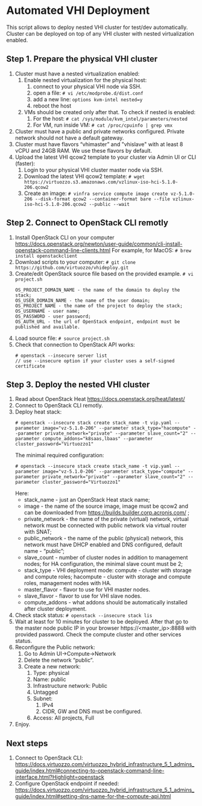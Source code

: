 # Automated VHI Deployment

This script allows to deploy nested VHI cluster for test/dev automatically. Cluster can be deployed on top of any VHI cluster with nested virtualization enabled.

## Step 1. Prepare the physical VHI cluster
1. Cluster must have a nested virtualization enabled:
    1. Enable nested virtualization for the physical host:
        1. connect to your physical VHI node via SSH.
        2. open a file: 
        `# vi /etc/modprobe.d/dist.conf`
        4. add a new line: `options kvm-intel nested=y`
        5. reboot the host
    2. VMs should be created only after that. To check if nested is enabled:
        1. For the host: `# cat /sys/module/kvm_intel/parameters/nested`
        2. For VM, run inside VM: `# cat /proc/cpuinfo | grep vmx`
2. Cluster must have a public and private networks configured. Private network should not have a default gateway.
3. Cluster must have flavors “vhimaster” and "vhislave" with at least 8 vCPU and 24GB RAM. We use these flavors by default.
4. Upload the latest VHI qcow2 template to your cluster via Admin UI or CLI (faster):
    1. Login to your physical VHI cluster master node via SSH.
    2. Download the latest VHI qcow2 template:
    `# wget https://virtuozzo.s3.amazonaws.com/vzlinux-iso-hci-5.1.0-206.qcow2`
    3. Create an image:
    `# vinfra service compute image create vz-5.1.0-206 --disk-format qcow2 --container-format bare --file vzlinux-iso-hci-5.1.0-206.qcow2 --public --wait`

## Step 2. Connect to OpenStack CLI remotly
1. Install OpenStack CLI on your computer https://docs.openstack.org/newton/user-guide/common/cli-install-openstack-command-line-clients.html For example, for MacOS: `# brew install openstackclient`
2. Download scripts to your computer:
    `# git clone https://github.com/virtuozzo/vhideploy.git`
3. Create/edit OpenStack source file based on the provided example.
    `# vi project.sh`
    ```
    OS_PROJECT_DOMAIN_NAME - the name of the domain to deploy the stack;
    OS_USER_DOMAIN_NAME - the name of the user domain;
    OS_PROJECT_NAME - the name of the project to deploy the stack;
    OS_USERNAME - user name;
    OS_PASSWORD - user password;
    OS_AUTH_URL - the url of OpenStack endpoint, endpoint must be published and available.
    ```
4. Load source file:
    `# source project.sh`
5. Check that connection to OpenStack API works:
    ```
    # openstack --insecure server list
    // use --insecure option if your cluster uses a self-signed certificate
    ```

## Step 3. Deploy the nested VHI cluster
1. Read about OpenStack Heat https://docs.openstack.org/heat/latest/
2. Connect to OpenStack CLI remotly.
3. Deploy heat stack:
    ```
    # openstack --insecure stack create stack_name -t vip.yaml --parameter image="vz-5.1.0-206" --parameter stack_type="hacompute" --parameter private_network="private" --parameter slave_count="2" --parameter compute_addons="k8saas,lbaas" --parameter cluster_password="Virtuozzo1"
    ```
    The minimal required configuration:
    ```
    # openstack --insecure stack create stack_name -t vip.yaml --parameter image="vz-5.1.0-206" --parameter stack_type="compute" --parameter private_network="private" --parameter slave_count="2" --parameter cluster_password="Virtuozzo1"
    ```
    Here:
    - stack_name - just an OpenStack Heat stack name;
    - image - the name of the source image, image must be qcow2 and can be downloaded from https://builds.builder.corp.acronis.com/ ;
    - private_network - the name of the private (virtual) network, virtual network must be connected with public network via virtual router with SNAT;
    - public_network - the name of the public (physical) network, this network must have DHCP enabled and DNS configured, default name - “public”;
    - slave_count - number of cluster nodes in addition to management nodes; for HA configuration, the minimal slave count must be 2;
    - stack_type - VHI deployment mode: compute - cluster with storage and compute roles; hacompute - cluster with storage and compute roles, management nodes with HA.
    - master_flavor - flavor to use for VHI master nodes.
    - slave_flavor - flavor to use for VHI slave nodes.
    - compute_addons - what addons should be automatically installed after cluster deployment.
4. Check stack status: `# openstack --insecure stack lis`
5. Wait at least for 10 minutes for cluster to be deployed. After that go to the master node public IP in your browser https://<master_ip>:8888 with provided password. Check the compute cluster and other services status.
6. Reconfigure the Public network:
    1. Go to Admin UI→Compute→Network
    2. Delete the network “public”.
    3. Create a new network:
        1. Type: physical
        2. Name: public
        3. Infrastructure network: Public
        4. Untagged
        5. Subnet:
            1. IPv4
            2. CIDR, GW and DNS must be configured.
        6. Access: All projects, Full
7. Enjoy.

## Next steps
1. Connect to OpenStack CLI:  https://docs.virtuozzo.com/virtuozzo_hybrid_infrastructure_5_1_admins_guide/index.html#connecting-to-openstack-command-line-interface.html?Highlight=openstack
2. Configure OpenStack endpoint if needed: https://docs.virtuozzo.com/virtuozzo_hybrid_infrastructure_5_1_admins_guide/index.html#setting-dns-name-for-the-compute-api.html
